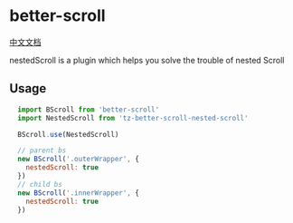 # better-scroll

[中文文档](https://github.com/ustbhuangyi/better-scroll/blob/master/packages/nested-scroll/README_zh-CN.md)

nestedScroll is a plugin which helps you solve the trouble of nested Scroll

## Usage

```js
  import BScroll from 'better-scroll'
  import NestedScroll from 'tz-better-scroll-nested-scroll'

  BScroll.use(NestedScroll)

  // parent bs
  new BScroll('.outerWrapper', {
    nestedScroll: true
  })
  // child bs
  new BScroll('.innerWrapper', {
    nestedScroll: true
  })
```
